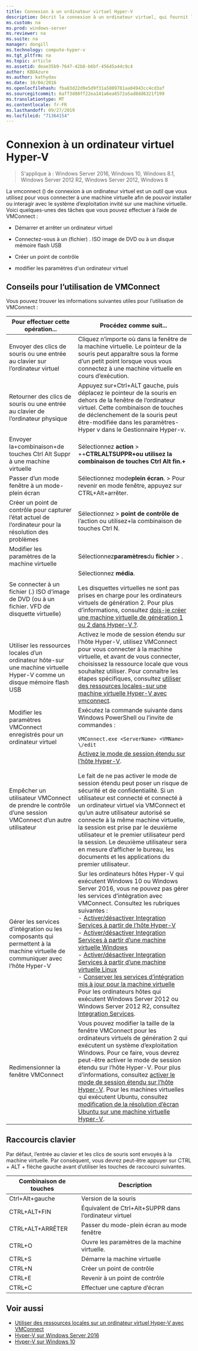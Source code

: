 ```yaml
---
title: Connexion à un ordinateur virtuel Hyper-V
description: Décrit la connexion à un ordinateur virtuel, qui fournit l’accès à distance à un ordinateur virtuel. Contient des détails sur la façon d’effectuer des tâches courantes, comme envoyer Ctrl-Alt-Suppr à la machine virtuelle.
ms.custom: na
ms.prod: windows-server
ms.reviewer: na
ms.suite: na
manager: dongill
ms.technology: compute-hyper-v
ms.tgt_pltfrm: na
ms.topic: article
ms.assetid: deae35b9-7647-42b8-b6bf-45645a44c9c4
author: KBDAzure
ms.author: kathydav
ms.date: 10/04/2016
ms.openlocfilehash: fba83d22d9e5d9f31a5809781aa04943cc4cd3af
ms.sourcegitcommit: 6aff3d88ff22ea141a6ea6572a5ad8dd6321f199
ms.translationtype: MT
ms.contentlocale: fr-FR
ms.lasthandoff: 09/27/2019
ms.locfileid: "71364154"
---
```

# <a name="hyper-v-virtual-machine-connection"></a>Connexion à un ordinateur virtuel Hyper-V

>S'applique à : Windows Server 2016, Windows 10, Windows 8.1, Windows Server 2012 R2, Windows Server 2012, Windows 8

La vmconnect \(\) de connexion à un ordinateur virtuel est un outil que vous utilisez pour vous connecter à une machine virtuelle afin de pouvoir installer ou interagir avec le système d’exploitation invité sur une machine virtuelle. Voici quelques-unes des tâches que vous pouvez effectuer à l’aide de VMConnect :  
  
-   Démarrer et arrêter un ordinateur virtuel  
  
-   Connectez-vous à un \(fichier\) . ISO image de DVD ou à un disque mémoire flash USB  
  
-   Créer un point de contrôle  
  
-   modifier les paramètres d'un ordinateur virtuel  
    
## <a name="tips-for-using-vmconnect"></a>Conseils pour l’utilisation de VMConnect  
Vous pouvez trouver les informations suivantes utiles pour l’utilisation de VMConnect :  
  
|Pour effectuer cette opération...|Procédez comme suit...|  
|---------------|------------|  
|Envoyer des clics de souris ou une entrée au clavier sur l’ordinateur virtuel|Cliquez n’importe où dans la fenêtre de la machine virtuelle. Le pointeur de la souris peut apparaître sous la forme d’un petit point lorsque vous vous connectez à une machine virtuelle en cours d’exécution.|  
|Retourner des clics de souris ou une entrée au clavier de l’ordinateur physique|Appuyez sur\+Ctrl\+ALT gauche, puis déplacez le pointeur de la souris en dehors de la fenêtre de l’ordinateur virtuel. Cette combinaison de touches de déclenchement de la souris peut être\-modifiée dans les paramètres\-Hyper v dans le Gestionnaire Hyper-v.|  
|Envoyer la\+combinaison\+de touches Ctrl Alt Suppr à une machine virtuelle|Sélectionnez **action** > \+\+**CTRLALTSUPPR\+ou utilisez la combinaison de touches Ctrl Alt fin.\+**|  
|Passer d’un mode fenêtre à un mode\-plein écran|Sélectionnez mode**plein écran**. >  Pour revenir en mode fenêtre, appuyez sur CTRL\+Alt\+arrêter.|  
|Créer un point de contrôle pour capturer l’état actuel de l’ordinateur pour la résolution des problèmes|Sélectionnez > **point de contrôle de** l’action ou utilisez\+la combinaison de touches Ctrl N.|  
|Modifier les paramètres de la machine virtuelle|Sélectionnez**paramètres**du **fichier** > .|  
|Se connecter à un fichier \(.\) ISO d’image de DVD \(ou à un fichier. VFD de disquette virtuelle\)|Sélectionnez **média**.<br /><br />Les disquettes virtuelles ne sont pas prises en charge pour les ordinateurs virtuels de génération 2. Pour plus d’informations, consultez [dois-je créer une machine virtuelle de génération 1 ou 2 dans Hyper-V ?](../plan/Should-I-create-a-generation-1-or-2-virtual-machine-in-Hyper-V.md).|  
|Utiliser les ressources locales d’un ordinateur hôte\-sur une machine virtuelle Hyper-V comme un disque mémoire flash USB|Activez le mode de session étendu sur l’hôte Hyper-V, utilisez VMConnect pour vous connecter à la machine virtuelle, et avant de vous connecter, choisissez la ressource locale que vous souhaitez utiliser. Pour connaître les étapes spécifiques, consultez [utiliser des ressources locales\-sur une machine virtuelle Hyper-V avec vmconnect](Use-local-resources-on-Hyper-V-virtual-machine-with-VMConnect.md).|  
|Modifier les paramètres VMConnect enregistrés pour un ordinateur virtuel|Exécutez la commande suivante dans Windows PowerShell ou l’invite de commandes :<br /><br />`VMConnect.exe <ServerName> <VMName> \/edit`|  
|Empêcher un utilisateur VMConnect de prendre le contrôle d’une session VMConnect d’un autre utilisateur|[Activez le mode de session étendu sur l’hôte Hyper-V](Use-local-resources-on-Hyper-V-virtual-machine-with-VMConnect.md#turn-on-enhanced-session-mode-on-a-hyper-v-host).<br /><br />Le fait de ne pas activer le mode de session étendu peut poser un risque de sécurité et de confidentialité. Si un utilisateur est connecté et connecté à un ordinateur virtuel via VMConnect et qu’un autre utilisateur autorisé se connecte à la même machine virtuelle, la session est prise par le deuxième utilisateur et le premier utilisateur perd la session. Le deuxième utilisateur sera en mesure d’afficher le bureau, les documents et les applications du premier utilisateur.|
|Gérer les services d’intégration ou les composants qui permettent à la machine virtuelle de communiquer avec l’hôte Hyper-V| Sur les ordinateurs hôtes Hyper-V qui exécutent Windows 10 ou Windows Server 2016, vous ne pouvez pas gérer les services d’intégration avec VMConnect. Consultez les rubriques suivantes : <br />- [Activer/désactiver Integration Services à partir de l’hôte Hyper-V](https://msdn.microsoft.com/virtualization/hyperv_on_windows/user_guide/managing_ics) <br />- [Activer/désactiver Integration Services à partir d’une machine virtuelle Windows](https://msdn.microsoft.com/virtualization/hyperv_on_windows/user_guide/managing_ics#manage-integration-services-from-guest-os-windows)<br />- [Activer/désactiver Integration Services à partir d’une machine virtuelle Linux](https://msdn.microsoft.com/virtualization/hyperv_on_windows/user_guide/managing_ics#manage-integration-services-from-guest-os-linux) <br />- [Conserver les services d’intégration mis à jour pour la machine virtuelle](https://msdn.microsoft.com/virtualization/hyperv_on_windows/user_guide/managing_ics#integration-service-maintenance)  <br />Pour les ordinateurs hôtes qui exécutent Windows Server 2012 ou Windows Server 2012 R2, consultez [Integration Services](https://technet.microsoft.com/library/dn798297(v=ws.11).aspx).|
|Redimensionner la fenêtre VMConnect|Vous pouvez modifier la taille de la fenêtre VMConnect pour les ordinateurs virtuels de génération 2 qui exécutent un système d’exploitation Windows. Pour ce faire, vous devrez peut-être activer le mode de session étendu sur l’hôte Hyper-V. Pour plus d’informations, consultez [activer le mode de session étendu sur l’hôte Hyper-V](Use-local-resources-on-Hyper-V-virtual-machine-with-VMConnect.md#turn-on-enhanced-session-mode-on-a-hyper-v-host). Pour les machines virtuelles qui exécutent Ubuntu, consultez [modification de la résolution d’écran Ubuntu sur une machine virtuelle Hyper-V](https://blogs.msdn.microsoft.com/virtual_pc_guy/2014/09/19/changing-ubuntu-screen-resolution-in-a-hyper-v-vm/).|


## <a name="keyboard-shortcuts"></a>Raccourcis clavier  
Par défaut, l’entrée au clavier et les clics de souris sont envoyés à la machine virtuelle. Par conséquent, vous devrez peut-être appuyer sur CTRL + ALT + flèche gauche avant d’utiliser les touches de raccourci suivantes. 

|Combinaison de touches|Description|  
|-------------------|---------------|  
|Ctrl\+Alt\+gauche|Version de la souris|  
|CTRL\+ALT\+FIN|Équivalent de Ctrl\+Alt\+SUPPR dans l’ordinateur virtuel|  
|CTRL\+ALT\+ARRÊTER|Passer du mode\-plein écran au mode fenêtre|  
|CTRL\+O|Ouvre les paramètres de la machine virtuelle.|  
|CTRL\+S|Démarre la machine virtuelle|  
|CTRL\+N|Créer un point de contrôle|  
|CTRL\+E|Revenir à un point de contrôle|  
|CTRL\+C|Effectuer une capture d’écran|  

## <a name="see-also"></a>Voir aussi  
-   [Utiliser des ressources locales sur un ordinateur virtuel Hyper-V avec VMConnect](Use-local-resources-on-Hyper-V-virtual-machine-with-VMConnect.md)  
-   [Hyper-V sur Windows Server 2016](../Hyper-V-on-Windows-Server.md)  
-   [Hyper-V sur Windows 10](https://msdn.microsoft.com/virtualization/hyperv_on_windows/windows_welcome)  
  
  
